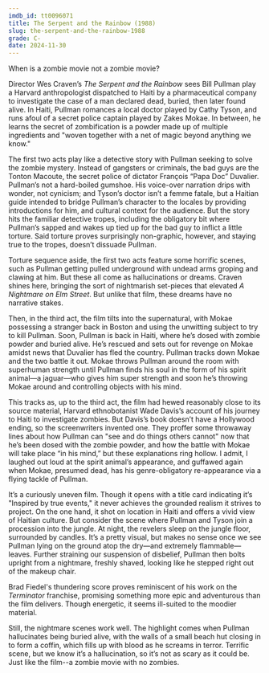 ```yaml
---
imdb_id: tt0096071
title: The Serpent and the Rainbow (1988)
slug: the-serpent-and-the-rainbow-1988
grade: C-
date: 2024-11-30
---
```


When is a zombie movie not a zombie movie?

Director Wes Craven’s _The Serpent and the Rainbow_ sees Bill Pullman play a Harvard anthropologist dispatched to Haiti by a pharmaceutical company to investigate the case of a man declared dead, buried, then later found alive. In Haiti, Pullman romances a local doctor played by Cathy Tyson, and runs afoul of a secret police captain played by Zakes Mokae. In between, he learns the secret of zombification is a powder made up of multiple ingredients and "woven together with a net of magic beyond anything we know."

The first two acts play like a detective story with Pullman seeking to solve the zombie mystery. Instead of gangsters or criminals, the bad guys are the Tonton Macoute, the secret police of dictator François “Papa Doc” Duvalier. Pullman’s not a hard-boiled gumshoe. His voice-over narration drips with wonder, not cynicism; and Tyson’s doctor isn’t a femme fatale, but a Haitian guide intended to bridge Pullman’s character to the locales by providing introductions for him, and cultural context for the audience. But the story hits the familiar detective tropes, including the obligatory bit where Pullman’s sapped and wakes up tied up for the bad guy to inflict a little torture. Said torture proves surprisingly non-graphic, however, and staying true to the tropes, doesn’t dissuade Pullman.

Torture sequence aside, the first two acts feature some horrific scenes, such as Pullman getting pulled underground with undead arms groping and clawing at him. But these all come as hallucinations or dreams. Craven shines here, bringing the sort of nightmarish set-pieces that elevated <span data-imdb-id="tt0087800">_A Nightmare on Elm Street_</span>. But unlike that film, these dreams have no narrative stakes.

Then, in the third act, the film tilts into the supernatural, with Mokae possessing a stranger back in Boston and using the unwitting subject to try to kill Pullman. Soon, Pullman is back in Haiti, where he’s dosed with zombie powder and buried alive. He’s rescued and sets out for revenge on Mokae amidst news that Duvalier has fled the country. Pullman tracks down Mokae and the two battle it out. Mokae throws Pullman around the room with superhuman strength until Pullman finds his soul in the form of his spirit animal—a jaguar—who gives him super strength and soon he’s throwing Mokae around and controlling objects with his mind.

This tracks as, up to the third act, the film had hewed reasonably close to its source material, Harvard ethnobotanist Wade Davis’s account of his journey to Haiti to investigate zombies. But Davis’s book doesn’t have a Hollywood ending, so the screenwriters invented one. They proffer some throwaway lines about how Pullman can "see and do things others cannot" now that he’s been dosed with the zombie powder, and how the battle with Mokae will take place “in his mind,” but these explanations ring hollow. I admit, I laughed out loud at the spirit animal’s appearance, and guffawed again when Mokae, presumed dead, has his genre-obligatory re-appearance via a flying tackle of Pullman.

It’s a curiously uneven film. Though it opens with a title card indicating it’s "Inspired by true events," it never achieves the grounded realism it strives to project. On the one hand, it shot on location in Haiti and offers a vivid view of Haitian culture. But consider the scene where Pullman and Tyson join a procession into the jungle. At night, the revelers sleep on the jungle floor, surrounded by candles. It’s a pretty visual, but makes no sense once we see Pullman lying on the ground atop the dry—and extremely flammable—leaves. Further straining our suspension of disbelief, Pullman then bolts upright from a nightmare, freshly shaved, looking like he stepped right out of the makeup chair.

Brad Fiedel's thundering score proves reminiscent of his work on the _Terminator_ franchise, promising something more epic and adventurous than the film delivers. Though energetic, it seems ill-suited to the moodier material.

Still, the nightmare scenes work well. The highlight comes when Pullman hallucinates being buried alive, with the walls of a small beach hut closing in to form a coffin, which fills up with blood as he screams in terror. Terrific scene, but we know it’s a hallucination, so it’s not as scary as it could be. Just like the film--a zombie movie with no zombies.
